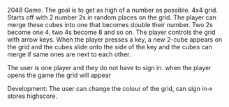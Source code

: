 2048 Game. 
The goal is to get as high of a number as possible.
4x4 grid. Starts off with 2 number 2s in random places on the grid.
The player can merge these cubes into one that becomes double their number.
Two 2s become one 4, two 4s become 8 and so on. The player controls the grid with arrow keys.
When the player presses a key, a new 2-cube appears on the grid and the cubes slide onto the side
of the key and the cubes can merge if same ones are next to each other.

The user is one player and they do not have to sign in. when the player opens the game the grid will appear 

Development: The user can change the colour of the grid, can sign in-> stores highscore.

